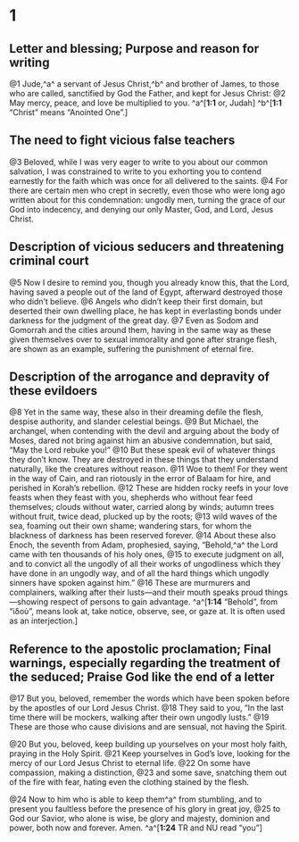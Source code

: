 # 1 
## Letter and blessing; Purpose and reason for writing
@1 Jude,^a^ a servant of Jesus Christ,^b^ and brother of James, to those who are called, sanctified by God the Father, and kept for Jesus Christ: 
@2 May mercy, peace, and love be multiplied to you. 
^a^[**1:1** or, Judah] ^b^[**1:1** “Christ” means “Anointed One”.]

## The need to fight vicious false teachers
@3 Beloved, while I was very eager to write to you about our common salvation, I was constrained to write to you exhorting you to contend earnestly for the faith which was once for all delivered to the saints. 
@4 For there are certain men who crept in secretly, even those who were long ago written about for this condemnation: ungodly men, turning the grace of our God into indecency, and denying our only Master, God, and Lord, Jesus Christ.

## Description of vicious seducers and threatening criminal court
@5 Now I desire to remind you, though you already know this, that the Lord, having saved a people out of the land of Egypt, afterward destroyed those who didn’t believe. 
@6 Angels who didn’t keep their first domain, but deserted their own dwelling place, he has kept in everlasting bonds under darkness for the judgment of the great day. 
@7 Even as Sodom and Gomorrah and the cities around them, having in the same way as these given themselves over to sexual immorality and gone after strange flesh, are shown as an example, suffering the punishment of eternal fire.

## Description of the arrogance and depravity of these evildoers
@8 Yet in the same way, these also in their dreaming defile the flesh, despise authority, and slander celestial beings. 
@9 But Michael, the archangel, when contending with the devil and arguing about the body of Moses, dared not bring against him an abusive condemnation, but said, “May the Lord rebuke you!” 
@10 But these speak evil of whatever things they don’t know. They are destroyed in these things that they understand naturally, like the creatures without reason. 
@11 Woe to them! For they went in the way of Cain, and ran riotously in the error of Balaam for hire, and perished in Korah’s rebellion. 
@12 These are hidden rocky reefs in your love feasts when they feast with you, shepherds who without fear feed themselves; clouds without water, carried along by winds; autumn trees without fruit, twice dead, plucked up by the roots; 
@13 wild waves of the sea, foaming out their own shame; wandering stars, for whom the blackness of darkness has been reserved forever. 
@14 About these also Enoch, the seventh from Adam, prophesied, saying, “Behold,^a^ the Lord came with ten thousands of his holy ones, 
@15 to execute judgment on all, and to convict all the ungodly of all their works of ungodliness which they have done in an ungodly way, and of all the hard things which ungodly sinners have spoken against him.” 
@16 These are murmurers and complainers, walking after their lusts—and their mouth speaks proud things—showing respect of persons to gain advantage. 
^a^[**1:14** “Behold”, from “ἰδοὺ”, means look at, take notice, observe, see, or gaze at. It is often used as an interjection.]

## Reference to the apostolic proclamation; Final warnings, especially regarding the treatment of the seduced; Praise God like the end of a letter
@17 But you, beloved, remember the words which have been spoken before by the apostles of our Lord Jesus Christ. 
@18 They said to you, “In the last time there will be mockers, walking after their own ungodly lusts.” 
@19 These are those who cause divisions and are sensual, not having the Spirit. 

@20 But you, beloved, keep building up yourselves on your most holy faith, praying in the Holy Spirit. 
@21 Keep yourselves in God’s love, looking for the mercy of our Lord Jesus Christ to eternal life. 
@22 On some have compassion, making a distinction, 
@23 and some save, snatching them out of the fire with fear, hating even the clothing stained by the flesh. 

@24 Now to him who is able to keep them^a^ from stumbling, and to present you faultless before the presence of his glory in great joy, 
@25 to God our Savior, who alone is wise, be glory and majesty, dominion and power, both now and forever. Amen. 
^a^[**1:24** TR and NU read “you”]